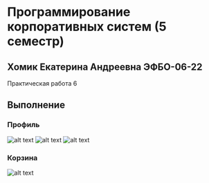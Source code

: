 # Программирование корпоративных систем (5 семестр)

## Хомик Екатерина Андреевна ЭФБО-06-22

Практическая работа 6

## Выполнение

### Профиль 

![alt text](<1.До (профиль).png>) 
![alt text](<2.Редактирование (профиль).png>) 
![alt text](<3.После (профиль).png>)

### Корзина
![alt text](4.Корзина.png)
